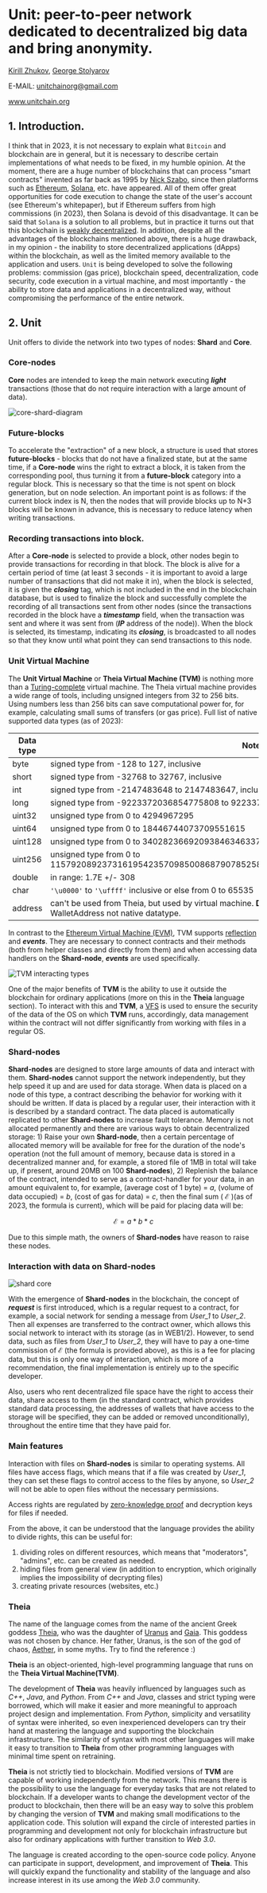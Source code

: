 # Unit: peer-to-peer network dedicated to decentralized big data and bring anonymity.



[Kirill Zhukov](https://github.com/g2px1), [George Stolyarov](https://github.com/TorgaW)

E-MAIL: unitchainorg@gmail.com

www.unitchain.org

## 1. Introduction.

I think that in 2023, it is not necessary to explain what `Bitcoin` and blockchain are in general, but it is necessary to describe certain implementations of what needs to be fixed, in my humble opinion. At the moment, there are a huge number of blockchains that can process "smart contracts" invented as far back as 1995 by [Nick Szabo](https://en.wikipedia.org/wiki/Nick_Szabo), since then platforms such as [Ethereum](https://ethereum.org/), [Solana](https://solana.com/), etc. have appeared. All of them offer great opportunities for code execution to change the state of the user's account (see Ethereum's whitepaper), but if Ethereum suffers from high commissions (in 2023), then Solana is devoid of this disadvantage. It can be said that `Solana` is a solution to all problems, but in practice it turns out that this blockchain is [weakly decentralized](https://learn.bybit.com/deep-dive/is-solana-decentralized/#2). In addition, despite all the advantages of the blockchains mentioned above, there is a huge drawback, in my opinion - the inability to store decentralized applications (dApps) within the blockchain, as well as the limited memory available to the application and users. `Unit` is being developed to solve the following problems: commission (gas price), blockchain speed, decentralization, code security, code execution in a virtual machine, and most importantly - the ability to store data and applications in a decentralized way, without compromising the performance of the entire network.

## 2. Unit

Unit offers to divide the network into two types of nodes: **Shard** and **Core**.

### Core-nodes

**Core** nodes are intended to keep the main network executing ***light*** transactions (those that do not require interaction with a large amount of data).

![core-shard-diagram](https://raw.githubusercontent.com/Unit-chain/whitepaper/896829b8314f6cc14f0ae6d65660c5fc60d37b0d/whitePaper/static/core_blockchain_structure.drawio.svg)

### Future-blocks

To accelerate the "extraction" of a new block, a structure is used that stores **future-blocks** - blocks that do not have a finalized state, but at the same time, if a **Core-node** wins the right to extract a block, it is taken from the corresponding pool, thus turning it from a **future-block** category into a regular block. This is necessary so that the time is not spent on block generation, but on node selection. An important point is as follows: if the current block index is N, then the nodes that will provide blocks up to N+3 blocks will be known in advance, this is necessary to reduce latency when writing transactions.

### Recording transactions into block.

After a **Core-node** is selected to provide a block, other nodes begin to provide transactions for recording in that block. The block is alive for a certain period of time (at least 3 seconds - it is important to avoid a large number of transactions that did not make it in), when the block is selected, it is given the ***closing*** tag, which is not included in the end in the blockchain database, but is used to finalize the block and successfully complete the recording of all transactions sent from other nodes (since the transactions recorded in the block have a ***timestamp*** field, when the transaction was sent and where it was sent from (***IP*** address of the node)). When the block is selected, its timestamp, indicating its ***closing***, is broadcasted to all nodes so that they know until what point they can send transactions to this node.

### Unit Virtual Machine

The **Unit Virtual Machine** or **Theia Virtual Machine (TVM)** is nothing more than a [Turing-complete](https://en.wikipedia.org/wiki/Turing_completeness) virtual machine. The Theia virtual machine provides a wide range of tools, including unsigned integers from 32 to 256 bits. Using numbers less than 256 bits can save computational power for, for example, calculating small sums of transfers (or gas price). Full list of native supported data types (as of 2023):

| Data type | Note                                                         |
| --------- | ------------------------------------------------------------ |
| byte      | signed type from -128 to 127, inclusive                      |
| short     | signed type from -32768 to 32767, inclusive                  |
| int       | signed type from -2147483648 to 2147483647, inclusive        |
| long      | signed type from -9223372036854775808 to 9223372036854775807, inclusive |
| uint32    | unsigned type from 0 to 4294967295                           |
| uint64    | unsigned type from 0 to 18446744073709551615                 |
| uint128   | unsigned type from 0 to 340282366920938463463374607431768211455 |
| uint256   | unsigned type from 0 to 115792089237316195423570985008687907852589419931798687112530834793049593217025 |
| double    | in range: 1.7E +/- 308                                       |
| char      | `'\u0000'` to `'\uffff'` inclusive or else from 0 to 65535   |
| address   | can't be used from Theia, but used by virtual machine. **Don't confuse with WalletAddress, it's important!** WalletAddress not native datatype. |

In contrast to the [Ethereum Virtual Machine (EVM)](https://ethereum.org/en/developers/docs/evm/), TVM supports [reflection](https://en.wikipedia.org/wiki/Reflective_programming) and ***events***. They are necessary to connect contracts and their methods (both from helper classes and directly from them) and when accessing data handlers on the **Shard-node**, ***events*** are used specifically.

![TVM interacting types](https://raw.githubusercontent.com/Unit-chain/whitepaper/896829b8314f6cc14f0ae6d65660c5fc60d37b0d/whitePaper/static/VM_interacting_types.drawio.svg)

One of the major benefits of **TVM** is the ability to use it outside the blockchain for ordinary applications (more on this in the **Theia** language section). To interact with this and **TVM**, a [VFS](https://en.wikipedia.org/wiki/Virtual_file_system) is used to ensure the security of the data of the OS on which **TVM** runs, accordingly, data management within the contract will not differ significantly from working with files in a regular OS.

### Shard-nodes

**Shard-nodes** are designed to store large amounts of data and interact with them. **Shard-nodes** cannot support the network independently, but they help speed it up and are used for data storage. When data is placed on a node of this type, a contract describing the behavior for working with it should be written. If data is placed by a regular user, their interaction with it is described by a standard contract. The data placed is automatically replicated to other **Shard-nodes** to increase fault tolerance. Memory is not allocated permanently and there are various ways to obtain decentralized storage: 1) Raise your own **Shard-node**, then a certain percentage of allocated memory will be available for free for the duration of the node's operation (not the full amount of memory, because data is stored in a decentralized manner and, for example, a stored file of 1MB in total will take up, if present, around 20MB on 100 **Shard-nodes**), 2) Replenish the balance of the contract, intended to serve as a contract-handler for your data, in an amount equivalent to, for example, (average cost of 1 byte) = $a$, (volume of data occupied) = $b$, (cost of gas for data) = $c$, then the final sum ( $\mathcal{E}$ )(as of 2023, the formula is current), which will be paid for placing data will be:

$$
\mathcal{E} = a * b * c
$$

Due to this simple math, the owners of **Shard-nodes** have reason to raise these nodes.

### Interaction with data on Shard-nodes

![shard core](https://raw.githubusercontent.com/Unit-chain/whitepaper/896829b8314f6cc14f0ae6d65660c5fc60d37b0d/whitePaper/static/shard_core.drawio.svg)

With the emergence of **Shard-nodes** in the blockchain, the concept of ***request*** is first introduced, which is a regular request to a contract, for example, a social network for sending a message from *User_1* to *User_2*. Then all expenses are transferred to the contract owner, which allows this social network to interact with its storage (as in WEB1/2). However, to send data, such as files from *User_1* to *User_2*, they will have to pay a one-time commission of $\mathcal{E}$ (the formula is provided above), as this is a fee for placing data, but this is only one way of interaction, which is more of a recommendation, the final implementation is entirely up to the specific developer.

Also, users who rent decentralized file space have the right to access their data, share access to them (in the standard contract, which provides standard data processing, the addresses of wallets that have access to the storage will be specified, they can be added or removed unconditionally), throughout the entire time that they have paid for.

### Main features 

Interaction with files on **Shard-nodes** is similar to operating systems. All files have access flags, which means that if a file was created by *User_1*, they can set these flags to control access to the files by anyone, so *User_2* will not be able to open files without the necessary permissions.

Access rights are regulated by [zero-knowledge proof](https://en.wikipedia.org/wiki/Zero-knowledge_proof) and decryption keys for files if needed.

From the above, it can be understood that the language provides the ability to divide rights, this can be useful for:

1. dividing roles on different resources, which means that "moderators", "admins", etc. can be created as needed.
2. hiding files from general view (in addition to encryption, which originally implies the impossibility of decrypting files)
3. creating private resources (websites, etc.)

### Theia 

The name of the language comes from the name of the ancient Greek goddess [Theia](https://en.wikipedia.org/wiki/Theia), who was the daughter of [Uranus](https://en.wikipedia.org/wiki/Uranus_(mythology)) and [Gaia](https://en.wikipedia.org/wiki/Gaia). This goddess was not chosen by chance. Her father, Uranus, is the son of the god of chaos, [Aether](https://en.wikipedia.org/wiki/Aether_(mythology)), in some myths. Try to find the reference :)

**Theia** is an object-oriented, high-level programming language that runs on the **Theia Virtual Machine(TVM)**.

The development of **Theia** was heavily influenced by languages such as *C++*, *Java*, and *Python*. From *C++* and *Java*, classes and strict typing were borrowed, which will make it easier and more meaningful to approach project design and implementation. From *Python*, simplicity and versatility of syntax were inherited, so even inexperienced developers can try their hand at mastering the language and supporting the blockchain infrastructure. The similarity of syntax with most other languages will make it easy to transition to **Theia** from other programming languages with minimal time spent on retraining.

**Theia** is not strictly tied to blockchain. Modified versions of **TVM** are capable of working independently from the network. This means there is the possibility to use the language for everyday tasks that are not related to blockchain. If a developer wants to change the development vector of the product to blockchain, then there will be an easy way to solve this problem by changing the version of **TVM** and making small modifications to the application code. This solution will expand the circle of interested parties in programming and development not only for blockchain infrastructure but also for ordinary applications with further transition to *Web 3.0*.

The language is created according to the open-source code policy. Anyone can participate in support, development, and improvement of **Theia**. This will quickly expand the functionality and stability of the language and also increase interest in its use among the *Web 3.0* community.
